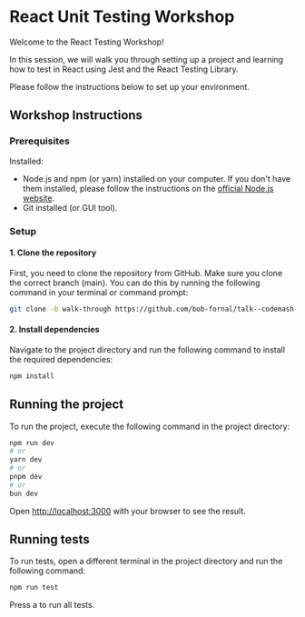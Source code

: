 # React Unit Testing Workshop

Welcome to the React Testing Workshop!

In this session, we will walk you through setting up a project and learning how to test in React using Jest and the React Testing Library.

Please follow the instructions below to set up your environment.

## Workshop Instructions

### Prerequisites

Installed:

* Node.js and npm (or yarn) installed on your computer. If you don't have them installed, please follow the instructions on the [official Node.js website](https://nodejs.org/en/download/).
* Git installed (or GUI tool).

### Setup

#### 1. Clone the repository

First, you need to clone the repository from GitHub. Make sure you clone the correct branch (main). You can do this by running the following command in your terminal or command prompt:

```bash
git clone -b walk-through https://github.com/bob-fornal/talk--codemash-2024-workshop--react-unit-testing.git
```

#### 2. Install dependencies

Navigate to the project directory and run the following command to install the required dependencies:

```bash
npm install
```

## Running the project

To run the project, execute the following command in the project directory:

```bash
npm run dev
# or
yarn dev
# or
pnpm dev
# or
bun dev
```

Open [http://localhost:3000](http://localhost:3000) with your browser to see the result.

## Running tests

To run tests, open a different terminal in the project directory and run the following command:

```bash
npm run test
```

Press a to run all tests.
